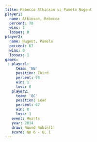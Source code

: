 ```yaml
---
title: Rebecca Atkinson vs Pamela Nugent
player1:                 
  name: Atkinson, Rebecca
  percent: 78            
  wins: 1                
  losses: 0              
player2:                 
  name: Nugent, Pamela   
  percent: 67            
  wins: 0                
  losses: 1              
games:
 - player1:         
     team: 'NB'     
     position: Third
     percent: 78    
     win: 1         
     loss: 0        
   player2:        
     team: 'QC'    
     position: Lead
     percent: 67   
     win: 0        
     loss: 1       
   event: Hearts       
   year: 2014          
   draw: Round Robin(1)
   score: NB 6 - QC 1  
---
```

